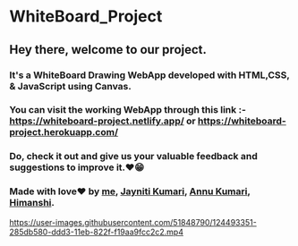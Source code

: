 # WhiteBoard_Project
## Hey there, welcome to our project.

### It's a WhiteBoard Drawing WebApp developed with HTML,CSS, & JavaScript using Canvas.
### You can visit the working WebApp through this link :- https://whiteboard-project.netlify.app/ or https://whiteboard-project.herokuapp.com/
### Do, check it out and give us your valuable feedback and suggestions to improve it.❤😁

### Made with love❤ by <a href="https://github.com/aditaya-burnwal/">me</a>, <a href="https://github.com/jaynitikumari">Jayniti Kumari</a>, <a href="https://github.com/AnnuKumari-web">Annu Kumari</a>, <a href="https://github.com/springspoon">Himanshi</a>.

https://user-images.githubusercontent.com/51848790/124493351-285db580-ddd3-11eb-822f-f19aa9fcc2c2.mp4


